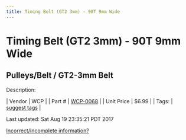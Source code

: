 ```yaml
---
title: Timing Belt (GT2 3mm) - 90T 9mm Wide
---
```


# Timing Belt (GT2 3mm) - 90T 9mm Wide
## Pulleys/Belt / GT2-3mm Belt
Description: 	 

| Vendor | WCP | 
| Part # | [WCP-0068](http://www.wcproducts.net/WCP-0068) | 
| Unit Price | $6.99 | 
| Tags: | [suggest tags](https://docs.google.com/forms/d/e/1FAIpQLSeWyY8v3RgOty-MyWmh9U0iivNYN_molChYyS-0U-o-kOAv_g/viewform) | 

Last updated: Sat Aug 19 23:35:21 PDT 2017

 [Incorrect/Incomplete information?](https://docs.google.com/forms/d/e/1FAIpQLSeWyY8v3RgOty-MyWmh9U0iivNYN_molChYyS-0U-o-kOAv_g/viewform)